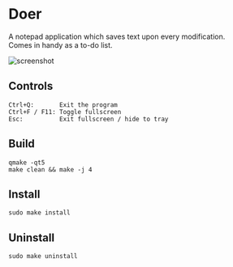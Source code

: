 # Doer

A notepad application which saves text upon every modification.  
Comes in handy as a to-do list.

![screenshot](https://cloud.githubusercontent.com/assets/1392048/24592087/2bcfb58e-17de-11e7-8c22-27a804c2f0f0.png)

## Controls

    Ctrl+Q:       Exit the program
    Ctrl+F / F11: Toggle fullscreen
    Esc:          Exit fullscreen / hide to tray

## Build

    qmake -qt5
    make clean && make -j 4

## Install

    sudo make install

## Uninstall

    sudo make uninstall
